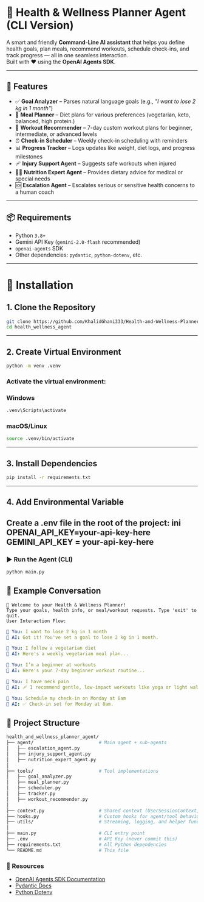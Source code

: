# 🧠 Health & Wellness Planner Agent (CLI Version)

A smart and friendly **Command-Line AI assistant** that helps you define health goals, plan meals, recommend workouts, schedule check-ins, and track progress — all in one seamless interaction.  
Built with ❤️ using the **OpenAI Agents SDK**.

---

## 🚀 Features

- ✅ **Goal Analyzer** – Parses natural language goals (e.g., _"I want to lose 2 kg in 1 month"_)
- 🥗 **Meal Planner** – Diet plans for various preferences (vegetarian, keto, balanced, high protein.)
- 🏃 **Workout Recommender** – 7-day custom workout plans for beginner, intermediate, or advanced levels
- ⏰ **Check-in Scheduler** – Weekly check-in scheduling with reminders
- 📊 **Progress Tracker** – Logs updates like weight, diet logs, and progress milestones
- 🩹 **Injury Support Agent** – Suggests safe workouts when injured
- 🧑‍⚕️ **Nutrition Expert Agent** – Provides dietary advice for medical or special needs
- 🆘 **Escalation Agent** – Escalates serious or sensitive health concerns to a human coach

---

## 📦 Requirements

- Python `3.8+`
- Gemini API Key (`gemini-2.0-flash` recommended)
- `openai-agents` SDK
- Other dependencies: `pydantic`, `python-dotenv`, etc.

---

# 🔧 Installation

## 1. Clone the Repository
```bash
git clone https://github.com/KhalidGhani333/Health-and-Wellness-Planner-Agent
cd health_wellness_agent
```
---
## 2. Create Virtual Environment
```bash
python -m venv .venv
```
### Activate the virtual environment:
### Windows

```bash
.venv\Scripts\activate
```
### macOS/Linux

```bash
source .venv/bin/activate
```
---
## 3. Install Dependencies
```bash
pip install -r requirements.txt
```
---
## 4. Add Environmental Variable
Create a .env file in the root of the project:
ini
OPENAI_API_KEY=your-api-key-here
GEMINI_API_KEY = your-api-key-here
--
### ▶️ Run the Agent (CLI)
```bash
python main.py
```
## 💬 Example Conversation
```pgsql
🧠 Welcome to your Health & Wellness Planner!
Type your goals, health info, or meal/workout requests. Type 'exit' to quit.
User Interaction Flow:
```
```yaml
👤 You: I want to lose 2 kg in 1 month  
🤖 AI: Got it! You've set a goal to lose 2 kg in 1 month.

👤 You: I follow a vegetarian diet  
🤖 AI: Here's a weekly vegetarian meal plan...

👤 You: I’m a beginner at workouts  
🤖 AI: Here's your 7-day beginner workout routine...

👤 You: I have neck pain  
🤖 AI: 🩹 I recommend gentle, low-impact workouts like yoga or light walking.

👤 You: Schedule my check-in on Monday at 8am  
🤖 AI: ✅ Check-in set for Monday at 8am.
```

## 🧱 Project Structure
```bash
health_and_wellness_planner_agent/
├── agent/                        # Main agent + sub-agents
│   ├── escalation_agent.py
│   ├── injury_support_agent.py
│   ├── nutrition_expert_agent.py
│
├── tools/                        # Tool implementations
│   ├── goal_analyzer.py
│   ├── meal_planner.py
│   ├── scheduler.py
│   ├── tracker.py
│   ├── workout_recommender.py
│
├── context.py                    # Shared context (UserSessionContext, RunContextWrapper)
├── hooks.py                      # Custom hooks for agent/tool behavior
├── utils/                        # Streaming, logging, and helper functions
│
├── main.py                       # CLI entry point
├── .env                          # API Key (never commit this)
├── requirements.txt              # All Python dependencies
└── README.md                     # This file
```

### 🔗 Resources
- [OpenAI Agents SDK Documentation](https://platform.openai.com/docs/assistants)
- [Pydantic Docs](https://docs.pydantic.dev)
- [Python Dotenv](https://pypi.org/project/python-dotenv/)